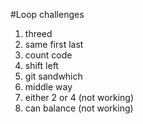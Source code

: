 #Loop challenges
1. threed
2. same first last
3. count code
4. shift left
5. git sandwhich
6. middle way
7. either 2 or 4  (not working)
8. can balance (not working)